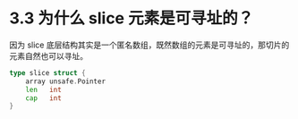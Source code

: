 # 3.3 为什么 slice 元素是可寻址的？

因为 slice 底层结构其实是一个匿名数组，既然数组的元素是可寻址的，那切片的元素自然也可以寻址。

```go
type slice struct {
    array unsafe.Pointer
    len   int
    cap   int
}
```

